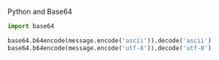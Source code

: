Python and Base64

```python
import base64

base64.b64encode(message.encode('ascii')).decode('ascii')
base64.b64encode(message.encode('utf-8')).decode('utf-8')
```



